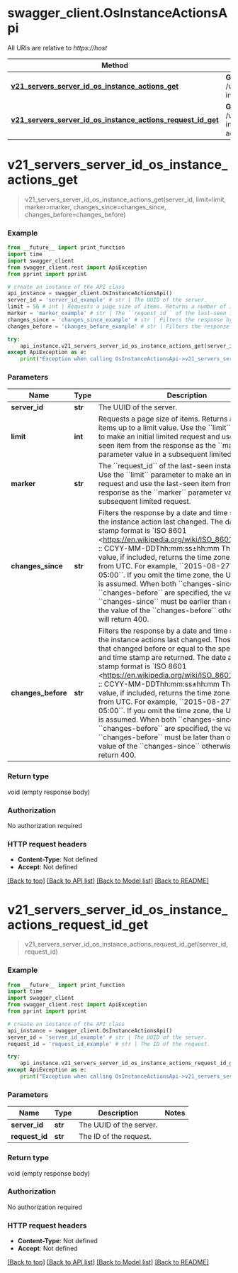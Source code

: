 # swagger_client.OsInstanceActionsApi

All URIs are relative to *https://host*

Method | HTTP request | Description
------------- | ------------- | -------------
[**v21_servers_server_id_os_instance_actions_get**](OsInstanceActionsApi.md#v21_servers_server_id_os_instance_actions_get) | **GET** /v2.1/servers/{server_id}/os-instance-actions | 
[**v21_servers_server_id_os_instance_actions_request_id_get**](OsInstanceActionsApi.md#v21_servers_server_id_os_instance_actions_request_id_get) | **GET** /v2.1/servers/{server_id}/os-instance-actions/{request_id} | 


# **v21_servers_server_id_os_instance_actions_get**
> v21_servers_server_id_os_instance_actions_get(server_id, limit=limit, marker=marker, changes_since=changes_since, changes_before=changes_before)



### Example
```python
from __future__ import print_function
import time
import swagger_client
from swagger_client.rest import ApiException
from pprint import pprint

# create an instance of the API class
api_instance = swagger_client.OsInstanceActionsApi()
server_id = 'server_id_example' # str | The UUID of the server. 
limit = 56 # int | Requests a page size of items. Returns a number of items up to a limit value. Use the ``limit`` parameter to make an initial limited request and use the last-seen item from the response as the ``marker`` parameter value in a subsequent limited request.  (optional)
marker = 'marker_example' # str | The ``request_id`` of the last-seen instance action. Use the ``limit`` parameter to make an initial limited request and use the last-seen item from the response as the ``marker`` parameter value in a subsequent limited request.  (optional)
changes_since = 'changes_since_example' # str | Filters the response by a date and time stamp when the instance action last changed.  The date and time stamp format is `ISO 8601 <https://en.wikipedia.org/wiki/ISO_8601>`_: ::     CCYY-MM-DDThh:mm:ss±hh:mm  The ``±hh:mm`` value, if included, returns the time zone as an offset from UTC. For example, ``2015-08-27T09:49:58-05:00``. If you omit the time zone, the UTC time zone is assumed. When both ``changes-since`` and ``changes-before`` are specified, the value of the ``changes-since`` must be earlier than or equal to the value of the ``changes-before`` otherwise API will return 400.  (optional)
changes_before = 'changes_before_example' # str | Filters the response by a date and time stamp when the instance actions last changed. Those instances that changed before or equal to the specified date and time stamp are returned.  The date and time stamp format is `ISO 8601 <https://en.wikipedia.org/wiki/ISO_8601>`_: ::     CCYY-MM-DDThh:mm:ss±hh:mm  The ``±hh:mm`` value, if included, returns the time zone as an offset from UTC. For example, ``2015-08-27T09:49:58-05:00``. If you omit the time zone, the UTC time zone is assumed. When both ``changes-since`` and ``changes-before`` are specified, the value of the ``changes-before`` must be later than or equal to the value of the ``changes-since`` otherwise API will return 400.  (optional)

try:
    api_instance.v21_servers_server_id_os_instance_actions_get(server_id, limit=limit, marker=marker, changes_since=changes_since, changes_before=changes_before)
except ApiException as e:
    print("Exception when calling OsInstanceActionsApi->v21_servers_server_id_os_instance_actions_get: %s\n" % e)
```

### Parameters

Name | Type | Description  | Notes
------------- | ------------- | ------------- | -------------
 **server_id** | **str**| The UUID of the server.  | 
 **limit** | **int**| Requests a page size of items. Returns a number of items up to a limit value. Use the &#x60;&#x60;limit&#x60;&#x60; parameter to make an initial limited request and use the last-seen item from the response as the &#x60;&#x60;marker&#x60;&#x60; parameter value in a subsequent limited request.  | [optional] 
 **marker** | **str**| The &#x60;&#x60;request_id&#x60;&#x60; of the last-seen instance action. Use the &#x60;&#x60;limit&#x60;&#x60; parameter to make an initial limited request and use the last-seen item from the response as the &#x60;&#x60;marker&#x60;&#x60; parameter value in a subsequent limited request.  | [optional] 
 **changes_since** | **str**| Filters the response by a date and time stamp when the instance action last changed.  The date and time stamp format is &#x60;ISO 8601 &lt;https://en.wikipedia.org/wiki/ISO_8601&gt;&#x60;_: ::     CCYY-MM-DDThh:mm:ss±hh:mm  The &#x60;&#x60;±hh:mm&#x60;&#x60; value, if included, returns the time zone as an offset from UTC. For example, &#x60;&#x60;2015-08-27T09:49:58-05:00&#x60;&#x60;. If you omit the time zone, the UTC time zone is assumed. When both &#x60;&#x60;changes-since&#x60;&#x60; and &#x60;&#x60;changes-before&#x60;&#x60; are specified, the value of the &#x60;&#x60;changes-since&#x60;&#x60; must be earlier than or equal to the value of the &#x60;&#x60;changes-before&#x60;&#x60; otherwise API will return 400.  | [optional] 
 **changes_before** | **str**| Filters the response by a date and time stamp when the instance actions last changed. Those instances that changed before or equal to the specified date and time stamp are returned.  The date and time stamp format is &#x60;ISO 8601 &lt;https://en.wikipedia.org/wiki/ISO_8601&gt;&#x60;_: ::     CCYY-MM-DDThh:mm:ss±hh:mm  The &#x60;&#x60;±hh:mm&#x60;&#x60; value, if included, returns the time zone as an offset from UTC. For example, &#x60;&#x60;2015-08-27T09:49:58-05:00&#x60;&#x60;. If you omit the time zone, the UTC time zone is assumed. When both &#x60;&#x60;changes-since&#x60;&#x60; and &#x60;&#x60;changes-before&#x60;&#x60; are specified, the value of the &#x60;&#x60;changes-before&#x60;&#x60; must be later than or equal to the value of the &#x60;&#x60;changes-since&#x60;&#x60; otherwise API will return 400.  | [optional] 

### Return type

void (empty response body)

### Authorization

No authorization required

### HTTP request headers

 - **Content-Type**: Not defined
 - **Accept**: Not defined

[[Back to top]](#) [[Back to API list]](../README.md#documentation-for-api-endpoints) [[Back to Model list]](../README.md#documentation-for-models) [[Back to README]](../README.md)

# **v21_servers_server_id_os_instance_actions_request_id_get**
> v21_servers_server_id_os_instance_actions_request_id_get(server_id, request_id)



### Example
```python
from __future__ import print_function
import time
import swagger_client
from swagger_client.rest import ApiException
from pprint import pprint

# create an instance of the API class
api_instance = swagger_client.OsInstanceActionsApi()
server_id = 'server_id_example' # str | The UUID of the server. 
request_id = 'request_id_example' # str | The ID of the request. 

try:
    api_instance.v21_servers_server_id_os_instance_actions_request_id_get(server_id, request_id)
except ApiException as e:
    print("Exception when calling OsInstanceActionsApi->v21_servers_server_id_os_instance_actions_request_id_get: %s\n" % e)
```

### Parameters

Name | Type | Description  | Notes
------------- | ------------- | ------------- | -------------
 **server_id** | **str**| The UUID of the server.  | 
 **request_id** | **str**| The ID of the request.  | 

### Return type

void (empty response body)

### Authorization

No authorization required

### HTTP request headers

 - **Content-Type**: Not defined
 - **Accept**: Not defined

[[Back to top]](#) [[Back to API list]](../README.md#documentation-for-api-endpoints) [[Back to Model list]](../README.md#documentation-for-models) [[Back to README]](../README.md)

